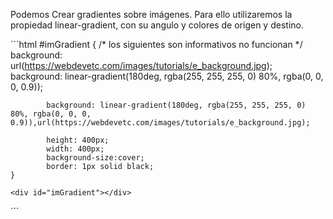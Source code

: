 Podemos Crear gradientes sobre imágenes. Para ello utilizaremos la propiedad linear-gradient, con su angulo y colores de origen y destino.

´´´html
   #imGradient {
            /* los siguientes son informativos no funcionan */
            background: url(https://webdevetc.com/images/tutorials/e_background.jpg);
            background: linear-gradient(180deg, rgba(255, 255, 255, 0) 80%, rgba(0, 0, 0, 0.9));
            
            background: linear-gradient(180deg, rgba(255, 255, 255, 0) 80%, rgba(0, 0, 0, 0.9)),url(https://webdevetc.com/images/tutorials/e_background.jpg);
            
            height: 400px;
            width: 400px;
            background-size:cover;
            border: 1px solid black;
    }

    <div id="imGradient"></div>
´´´
